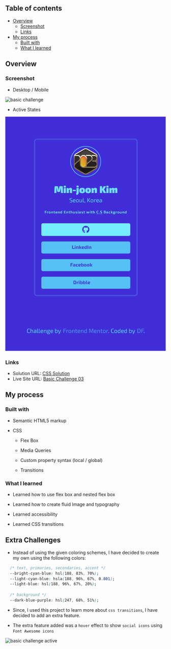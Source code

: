 
## Table of contents

- [Overview](#overview)
  - [Screenshot](#screenshot)
  - [Links](#links)
- [My process](#my-process)
  - [Built with](#built-with)
  - [What I learned](#what-i-learned)


## Overview

### Screenshot

- Desktop / Mobile

![basic challenge](/assets/images/image.png)

- Active States

![basic challenge active](/Basic%20Challenge%2003/assets/images/active.png)
### Links

- Solution URL: [CSS Solution](https://github.com/FengDenny/Frontend-Mentor-Challenges/blob/main/Basic%20Challenge%2003/style.css)
- Live Site URL: [Basic Challenge 03](https://basicchallenge03.netlify.app/)

## My process

### Built with

- Semantic HTML5 markup

- CSS

  - Flex Box

  - Media Queries 

  - Custom property syntax (local / global)

  - Transitions


### What I learned

- Learned how to use flex box and nested flex box

- Learned how to create fluid Image and typography

- Learned accessibility

- Learned CSS transitions 



## Extra Challenges

- Instead of using the given coloring schemes, I have decided to create my own using the following colors:
```css
  /* text, primaries, secondaries, accent */
  --bright-cyan-blue: hsl(188, 83%, 70%);
  --light-cyan-blue: hsla(188, 96%, 67%, 0.801);
  --light-blue: hsl(188, 96%, 67%, 20%);

  /* background */
  --dark-blue-purple: hsl(247, 68%, 51%); 
```

- Since, I used this project to learn more about ``css transitions``, I have decided to add an extra feature. 

* The extra feature added was a `hover` effect to show `social icons` using `Font Awesome icons`

![basic challenge active](/assets/images/active.png)